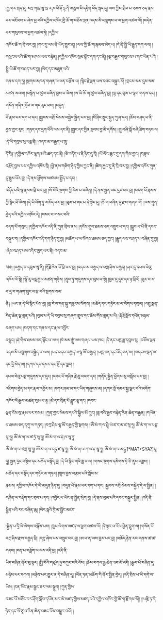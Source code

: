 ﻿  
།རྒྱ་གར་སྐད་དུ། སརྦ་ཀརྨ་ཨཱ་ཝ་ར་ཎ་བི་ཤོ་དྷ་ནི་མཎྜལ་བི་དཧིཿ། བོད་སྐད་དུ། ལས་ཀྱིས་གྲིབ་པ་ཐམས་ཅད་རྣམ་པར་འཇོམས་པ་ཞེས་བྱ་བའི་དཀྱིལ་འཁོར་གྱི་ཆོ་ག་བཅོམ་ལྡན་འདས་མི་འཁྲུགས་པ་ལ་ཕྱག་འཚལ་ལོ། །བདེན་པར་གསུངས་ལ་ཕྱག་འཚལ་ཏེ། །དཀྱིལ་  
འཁོར་ཆོ་ག་བྲི་བར་བྱ། །གང་དུ་ལས་ནི་ཡོད་གྱུར་ན། །ལས་ཀྱི་ཆོ་ག་རྣམས་མེད་པ། །དེ་ནི་སྤྱི་ཡི་རྒྱུད་དག་ལས། །གསུངས་པའི་ཆོ་ག་མཁས་པས་བརྟེན། །དཀྱིལ་འཁོར་སུམ་སྟོང་དག་དང་ནི། །ལྔ་བརྒྱར་གསུངས་པ་གང་ཡིན་པའི། །སྤྱི་ཡི་ཆོ་ག་བཤད་པར་བྱ། །ཡིད་དང་མཐུན་པའི་  
གནས་དག་ཏུ། །སྔགས་མཁན་གཞན་ལ་ཕན་བརྩོན་པ། །སྙིང་རྗེ་ལྡན་པས་དབང་བསྐུར་རོ། །གྲངས་སམ་དུས་སམ་མཚན་མའམ། །བསྙེན་པ་ཚུལ་བཞིན་བྱས་པ་ཡིས། །ས་ཡི་ཆོ་ག་ཚུལ་བཞིན་བྱ། །ལྷ་དང་བུམ་པ་ལྷག་གནས་དང། །གསོན་གཤིན་སློབ་མ་གང་རུང་བས། །བདུན་  
པོ་རྣམ་པར་དག་པ་དང། །སྐྱབས་འགྲོ་སེམས་བསྐྱེད་སྦྱིན་པར་བྱ། །སོ་ཤིང་སྲུང་སྐུད་ཀུ་ཤ་དང། །ཆོས་བཤད་པ་ནི་བྱས་ཀྱང་རུང། །གཏད་དང་དྲག་པོའི་ལས་དང་ནི། །སྦྱང་དང་བྱིན་རླབས་བྱ་མི་དགོས། །གྲུ་བཞི་སྒོ་བཞི་ཐིག་བཏབ་ལ། །དེ་ཡི་དབུས་སུ་པདྨ་ནི། །འདབ་མ་བརྒྱད་པ་ཁྲུ་  
དོ་བྲི༑ །དཀྱིལ་འཁོར་ལྷག་མའི་ཚད་དང་ནི། །ཅི་འདོད་པ་ནི་ཉིད་དུ་བྲི། །ཡོ་ལོང་ཆུང་དུ་དག་གིས་ཀྱང། །བཟླས་བརྗོད་བྱས་པས་དཀྱིལ་འཁོར་བྲི། །ཕྱི་ནས་གཅིག་ཉིད་ཀྱིས་ཀྱང་ནི། །ཚིག་རྐྱང་དུ་ནི་བྲི་བར་བྱ། །དཀྱིལ་འཁོར་ཀུན་དུ་ཟླུམ་པོར་བྱ། །དེ་ནས་ཕྱོགས་མཚམས་སྤྱོད་པ་དང། །  
འདོད་པའི་ལྷ་རྣམས་བྲི་བར་བྱ། །སོ་སོའི་སྔགས་ཀྱི་རིམ་པ་བཞིན། །དེ་ནས་སྤྱན་ཡང་དྲང་བར་བྱ། །བདག་པོ་རྣམས་ཀྱི་སྙིང་པོ་ཡིས། །དེ་ཡི་འོག་ཏུ་མཆོད་པར་བྱ། །བུམ་པ་གང་པ་དེ་སྟེང་དུ། །ཆོ་ག་བཞིན་དུ་རྫས་གཞག་གོ། །ལས་ཀུན་བྱེད་པའི་དཀྱིལ་འཁོར་དེ། །བསང་བ་གསང་བའི་  
བདག་པོ་གསུང། །དཀྱིལ་འཁོར་འདི་ནི་ཀུན་བྲིས་ནས། །དངོས་གྲུབ་ཐམས་ཅད་འགྲུབ་པ་དང། །སྒྲུབ་པ་པོ་ནི་དབང་བསྐུར་བ། །དཀྱིལ་འཁོར་འདི་དག་ཉིད་དུ་བྱ། །མཆོད་པ་ལ་སོགས་ཐམས་ཅད་ཀྱང། །རྒྱུད་ལས་བཤད་པ་བཞིན་དུ་བྱ། །ཞེས་བཤད་པས་འདིར་ཁྱད་པར་ནི། འདབ་མ་  
  
༄༅། །བརྒྱད་བ་དབུས་སུ་ནི། །རྡོ་རྗེ་ཆེན་པོ་བྲི་བར་བྱ། །འདབ་མ་བརྒྱད་ལ་བཀྲ་ཤིས་བརྒྱད། །ཤར་དུ་དཔལ་བེའུ་འཁོར་ལོ་སྟེ། །ལྷོ་རུ་པདྨ་རྒྱལ་མཚན་གཉིས། །ནུབ་ཏུ་གདུགས་དང་བུམ་པ་སྟེ། །བྱང་དུ་དུང་དང་ཉ་བྲིའོ། །ཕུར་བ་ར་བ་དྲ་བ་གཞག་སྲུང་བ་རྩ་བའི་སྔགས་སམ་  
ནི༑ །ཡང་ན་དེ་ཡི་སྙིང་པོས་བྱ། །བླ་རེ་བ་དན་སྐུ་གཟུངས་སོགས། །མཆོད་དང་གཏོར་མ་ལ་སོགས་དགྲམ། །འབྲུ་སྨན་རིན་ཆེན་ལྔ་ལྡན་པའི། །བུམ་པ་དེ་ཡི་དབུས་སུ་གཞག་ཁྲུས་དང་ཆོས་གོས་ལྡན་པ་ཡི། །རྡོ་རྗེ་སློབ་དཔོན་མཉམ་བཞག་པས། །བདག་དང་གནས་དང་རྣལ་འབྱོར་  
བསྲུང། །ཤཾ་གིས་ཐམས་ཅད་སྟོང་པ་ལས། །བཾ་མམ་བྷྲཱུཾ་ལས་གཞལ་ཡས་ཁང། །དེ་ནང་པདྨ་ཟླ་དབུས་སུ། །བཅོམ་ལྡན་འདས་མི་འཁྲུགས་བསྐྱེད་པ་ལས། །པད་འདབ་བརྒྱད་ལ་ལྷ་མོ་བརྒྱད། །པདྨ་ཅན་དང་འོད་ཅན་མ། །མདངས་ལྡན་མ་དང་དྲི་མེད་མ། །དཀར་དང་དམར་དང་སྔོ་དང་ལྗང། །  
དཔལ་བེའུ་པདྨ་གདུགས་དང་དུང། །དབང་པོ་གཤིན་རྗེ་ཆུ་བདག་དང། །གནོད་སྦྱིན་ཕྱོགས་སུ་བསྒོམ་པར་བྱ། །འཇིགས་བྱེད་མ་དང་རྣལ་འབྱོར་མ། །དཀར་ཤམ་མ་དང་ཡིད་གཞུངས་མ། །དཀར་སྔོ་དམར་སྐྱ་ལྗང་བའི་མདོག་འཁོར་ལོ་རྒྱལ་མཚན་བུམ་པ་ཉ། །མེ་དང་སྲིན་པོ་རླུང་ལྟ་དང། །དབང་  
ལྡན་ངོས་སུ་རྣམ་པར་བསམ། །ཀུན་ཀྱང་སེམས་དཔའི་སྐྱིལ་མོ་ཀྲུང། །ཟླ་བའི་རྒྱབ་བརྟེན་རིན་ཆེན་བརྒྱན། །གཡོན་པ་ཐམས་ཅད་དཀུ་ལ་གཏད། །བཀྲ་ཤིས་ལྷ་མོ་བརྒྱད་ཀྱི་སྔགས། །ཨོཾ་མཾ་ག་ལ་ཤྲཱི་ཡཾ་ཛ་ད་མ་ཛ་སཱ་ཧཱ། ཨོཾ་མཾ་ག་ལ་པདྨ་སཱ་ཧཱ། ཨོཾ་མཾ་ག་ལ་ཚ་ཏྲཾ་སཱ་ཧཱ། ཨོཾ་མཾ་ག་ལ་ཤཾ་ཁ་སཱ་ཧཱ་  
ཨོཾ་མཾ་ག་ལ་ཙཀྲ་སཱ་ཧཱ། ཨོཾ་མཾ་ག་ལ་དཧྭ་ཛ་སཱ་ཧཱ། ཨོཾ་མཾ་ག་ལ་ཀ་ལ་ཤ་སཱ་ཧཱ། ཨོཾ་མཾ་ག་ལ་མངྷྱ་[*MAT+SYA?]སཱ་ཧཱ། སྤྱན་དྲང་བསྟིམ་དང་མཆོད་བསྟོད་བྱ། །དེ་ཡི་སྙིང་གའི་ཟླ་བ་ལ། །གསང་སྔགས་དམིགས་ཏེ་ཅི་ནུས་བཟླས། །མཆོད་དང་བསྟོད་དང་གཏོར་མ་གཏང། །ཁྲུས་བྱས་བརྩམ་པའི་སློབ་མ་  
རྣམས། དཀྱིལ་འཁོར་དེ་ཡི་མདུན་ཉིད་དུ། །བདུན་པོ་རྣམ་པར་དག་པ་དང། །སྐྱབས་འགྲོ་སེམས་བསྐྱེད་དེ་ལ་སྦྱིན། །གཤིན་ལ་བརྡེག་དང་བྲབ་པ་དང། །འབྱོར་པ་ཡོང་ན་སྦྱིན་སྲེག་བྱ། །དེ་ནས་བུམ་པའི་དབང་བསྐུར་སྦྱིན། །འདི་ནི་སྦྱིན་པའི་རང་བཞིན་ཆུ། །སེར་སྣའི་དྲི་མ་སྦྱོང་མཛད་  
  
།སྦྱིན་པ་དྲི་ཡི་ལེགས་བསྒོས་པས། །ཁྲུས་ལེགས་མཛད་ལ་ཕྱག་འཚལ་ལོ། །དེ་ལྟར་ཕ་རོལ་ཕྱིན་དྲུག་ལ། །གསོན་པོ་བཀྲ་ཤིས་རྫས་བརྒྱད་བྲི། །རཀྵ་ཞེས་པས་བསྲུང་བར་བྱ། །ཨ་པ་ན་ཡས་བྱར་པར་བྱ། །མཆོད་རྟེན་རབ་གནས་ཚ་ཚ་གདབ། །ངན་པ་བཟློག་ལ་ལས་འདི་བྱ། །འདི་ནི་  
ཡིད་བཞིན་ནོར་བུ་ལྟར། །སྤྱི་བོའི་གཙུག་ཏུ་བཀུར་བའི་འོས། །ཆོས་བཀའ་རྒྱ་ཆེན་ཟབ་མོ་འདི། །རྒྱལ་པོ་བཞིན་དུ་མཉེས་པར་དཀའ། །མཉེས་པར་གྱུར་ན་དེ་བཞིན་དུ། །ཡོན་ཏན་མཆོག་གི་ནོར་སྦྱིན་བྱེད། །འདི་བྲིས་པ་ཡི་དགེ་བ་ཡིས། །ངན་སོང་རྣམ་སྦྱང་ཐར་ལམ་སྒྲུབ། །ཀུན་གྱིས་  
བཟང་པོ་མཐོང་བར་ཤོག་སློབ་དཔོན་མར་མེ་མཛད་ཀྱིས་མཛད་པའི་དཀྱིལ་འཁོར་གྱི་ཆོ་ག་རྫོགས་སོ།། །།པཎྜི་ཏ་དེ་ཉིད་དང་ལོ་ཙཱ་བ་རིན་ཆེན་བཟང་པོས་བསྒྱུར་བའོ། །  
  
  

